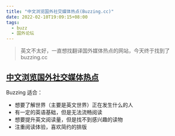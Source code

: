 ```yaml
---
title: "中文浏览国外社交媒体热点(Buzzing.cc)"
date: 2022-02-10T19:09:15+08:00
tags:
  - buzz
  - 国外论坛
---
```


> 英文不太好，一直想找翻译国外媒体热点的网站，今天终于找到了buzzing.cc

## [中文浏览国外社交媒体热点](https://www.buzzing.cc/)

Buzzing 适合：

- 想要了解世界（主要是英文世界）正在发生什么的人
- 有一定的英语基础，但是无法流畅阅读
- 想要提升英文阅读量，但是找不到感兴趣的读物
- 注重阅读体验，喜欢简约的排版
